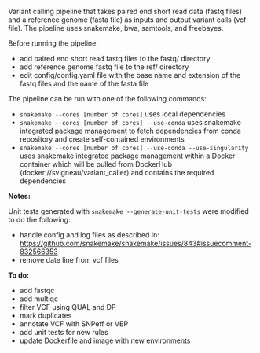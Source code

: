 Variant calling pipeline that takes paired end short read data (fastq files) and a reference genome (fasta file) as inputs and output variant calls (vcf file).
The pipeline uses snakemake, bwa, samtools, and freebayes.

Before running the pipeline:
- add paired end short read fastq files to the fastq/ directory
- add reference genome fastq file to the ref/ directory 
- edit config/config.yaml file with the base name and extension of the fastq files and the name of the fasta file 

The pipeline can be run with one of the following commands:
- `snakemake --cores [number of cores]` uses local dependencies
- `snakemake --cores [number of cores] --use-conda` uses snakemake integrated package management to fetch dependencies from conda repository and create self-contained environments
- `snakemake --cores [number of cores] --use-conda --use-singularity` uses snakemake integrated package management within a Docker container which will be pulled from DockerHub (docker://svigneau/variant_caller) and contains the required dependencies

**Notes:**

Unit tests generated with `snakemake --generate-unit-tests` were modified to do the following:
- handle config and log files as described in: https://github.com/snakemake/snakemake/issues/843#issuecomment-832566353
- remove date line from vcf files

**To do:**
- add fastqc
- add multiqc
- filter VCF using QUAL and DP
- mark duplicates
- annotate VCF with SNPeff or VEP
- add unit tests for new rules
- update Dockerfile and image with new environments
